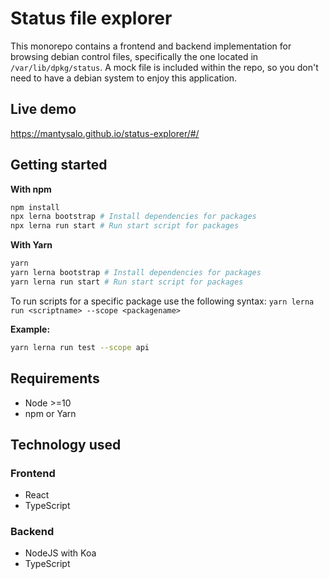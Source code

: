 # Status file explorer

This monorepo contains a frontend and backend implementation for browsing debian control files, specifically the one located in `/var/lib/dpkg/status`. A mock file is included within the repo, so you don't need to have a debian system to enjoy this application.

## Live demo

https://mantysalo.github.io/status-explorer/#/

## Getting started

**With npm**
```bash
npm install
npx lerna bootstrap # Install dependencies for packages
npx lerna run start # Run start script for packages
```

**With Yarn**
```bash
yarn
yarn lerna bootstrap # Install dependencies for packages
yarn lerna run start # Run start script for packages
```

To run scripts for a specific package use the following syntax:
`yarn lerna run <scriptname> --scope <packagename>`

**Example:**

```bash
yarn lerna run test --scope api
```

## Requirements

- Node >=10
- npm or Yarn

## Technology used

### Frontend
- React
- TypeScript

### Backend
- NodeJS with Koa
- TypeScript
